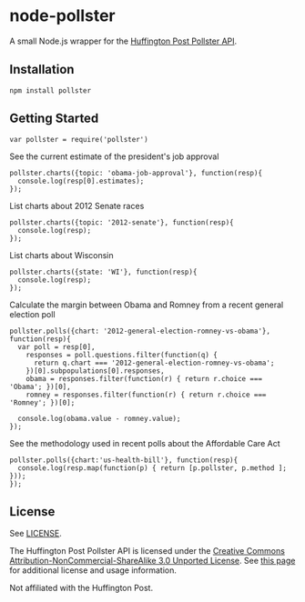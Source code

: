 # node-pollster

A small Node.js wrapper for the [Huffington Post Pollster API](http://elections.huffingtonpost.com/pollster/api).

## Installation

    npm install pollster

## Getting Started

    var pollster = require('pollster')

See the current estimate of the president's job approval    

    pollster.charts({topic: 'obama-job-approval'}, function(resp){
      console.log(resp[0].estimates);
    });

List charts about 2012 Senate races

    pollster.charts({topic: '2012-senate'}, function(resp){
      console.log(resp);
    });

List charts about Wisconsin

    pollster.charts({state: 'WI'}, function(resp){
      console.log(resp);
    });

Calculate the margin between Obama and Romney from a recent general election poll

    pollster.polls({chart: '2012-general-election-romney-vs-obama'}, function(resp){
      var poll = resp[0],
        responses = poll.questions.filter(function(q) {
          return q.chart === '2012-general-election-romney-vs-obama';
        })[0].subpopulations[0].responses,
        obama = responses.filter(function(r) { return r.choice === 'Obama'; })[0],
        romney = responses.filter(function(r) { return r.choice === 'Romney'; })[0];

      console.log(obama.value - romney.value);
    });

See the methodology used in recent polls about the Affordable Care Act

    pollster.polls({chart:'us-health-bill'}, function(resp){
      console.log(resp.map(function(p) { return [p.pollster, p.method ]; }));
    });

## License
See [LICENSE](https://github.com/caseypt/node-pollster/blob/master/LICENSE).

The Huffington Post Pollster API is licensed under the [Creative Commons Attribution-NonCommercial-ShareAlike 3.0 Unported License](http://creativecommons.org/licenses/by-nc-sa/3.0/deed.en_US). See [this page](http://elections.huffingtonpost.com/pollster/api) for additional license and usage information.

Not affiliated with the Huffington Post.